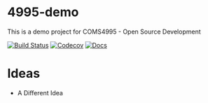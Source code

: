 # 4995-demo
This is a demo project for COMS4995 - Open Source Development

[![Build Status](https://travis-ci.org/ColumbiaOSS/4995-demo.svg?branch=master)](https://travis-ci.org/ColumbiaOSS/4995-demo)
[![Codecov](https://img.shields.io/codecov/c/gh/columbiaoss/4995-demo)](https://codecov.io/gh/columbiaoss/4995-demo)
[![Docs](https://img.shields.io/readthedocs/4995-demo.svg)](https://4995-demo.readthedocs.io)


# Ideas 
- A Different Idea

